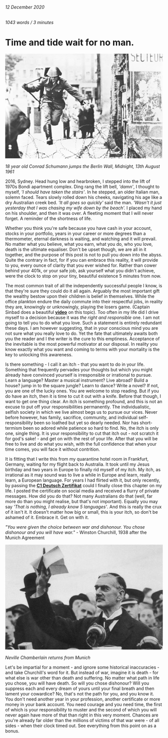 ###### 12 December 2020

###### 1043 words / 3 minutes

# Time and tide wait for no man.

![Conrad Schumann](../assets/time_001.jpg)

*18 year old Conrad Schumann jumps the Berlin Wall, Midnight, 13th August 1961*

2016, Sydney. Head hung low and hearbroken, I stepped into the lift of 1970s Bondi apartment complex. Ding rang the lift bell, *'damn'*, I thought to myself, *'I should have taken the stairs'*. In he stepped, an older Italian man, solemn faced. Tears slowly rolled down his cheeks, navigating his age like a dry Australian creek bed. *'It all goes so quickly'* said the man. *'Wasn't it just yesterday that I was chasing my wife down by the beach'.* I placed my hand on his shoulder, and then it was over. A fleeting moment that I will never forget. A reminder of the shortness of life.

Whether you think you're safe because you have cash in your account, stocks in your portfolio, years in your career or more degrees than a thermometer, eternal darkness is waiting, and watching and it will prevail. No matter what you believe, what you earn, what you do, who you love, death is the ultimate equaliser. Don't be upset though, we are all in it together, and the purpose of this post is not to pull you down into the abyss. Quite the contrary in fact, for if you can embrace this reality, it will provide to you, every ounce of clarity that you ever wished for. Rather than cower behind your 401k, or your safe job, ask yourself what you didn't achieve, were the clock to stop on your tiny, beautiful existence 5 minutes from now. 

The most common trait of all the independently successful people I know, is that they're sure they could do it all again. Arguably the most important gift the wealthy bestow upon their children is belief in themselves. While the office plankton endure the daily commute into their respectful jobs, in reality they are, knowingly or unknowingly, playing the losers game. (Captain Sinbad does a beautiful **[video](https://www.youtube.com/watch?v=ByiehBEgFig&t=185s)** on this topic). Too often in my life did I drive myself to a decision because it was *the right and responsible* one. I am not going to tell you to do what you love. Such a statement is entirely redundant these days. I am however suggesting, that in your conscious mind you are not sure what you really love to do. Yet the fate that ultimately awaits both you the reader and I the writer is the cure to this emptiness. Acceptance of the inevitable is the most powerful motivator at our disposal. In reality you know exactly what you want and coming to terms with your mortality is the key to unlocking this awareness.

Is there something - I call it an itch - that you want to do in your life. Something that frequently pervades your thoughts but which you might already have convinced yourself is irresponsible or irrational to pursue. Learn a language? Master a musical instrument? Live abroad? Build a house? jump in to the square jungle? Learn to dance? Write a novel? If not, you are one of the lucky ones. You are welcome to stop reading. But if you do have an itch, then it is time to cut it out with a knife. Before that though, I want to get one thing clear. An itch is something profound, and this is not an excuse to put off your responsibilities permanently. The individualistic, selfish society in which we live almost begs us to pursue our vices. Never before however, has family, sacrifice, community, and individual self-responsibility been so loathed but yet so dearly needed. Nor has short-termism been so adored while patience so hard to find. No, the itch is only one, single thing. It is your responsibility to cut that itch out - not scratch it for god's sake! - and get on with the rest of your life. After that you will be free to live and do what you wish, with the full confidence that when your time comes, you will face it without contrition.

It is fitting that I write this from my quarantine hotel room in Frankfurt, Germany, waiting for my flight back to Australia. It took until my Jesus birthday and two years in Europe to finally rid myself of my itch. My itch, as irrational as it may sound was to live a while in Europe and learn, really learn, a European language. For years I had flirted with it, but only recently, by passing the **[C1 Deutsch Zertifikat](https://www.telc.net/en/candidates/language-examinations/tests/detail/telc-deutsch-c1.html)** could I finally close this chapter on my life. I posted the certificate on social media and received a flurry of private messages. How did you do that? Not many Australians do that (well, far more do than you might realise, but that's not important). Equally you may say *'That is nothing, I already know 5 languages'*. And this is really the crux of it isn't it. It doesn't matter how big or small, this is your itch, so don't be ashamed of it. Embrace it. Get on with it. 

*"You were given the choice between war and dishonour. You chose dishonour and you will have war."* - Winston Churchill, 1938 after the Munich Agreement

![Neville Chamberlain returns from Munich](../assets/time_002.jpg)

*Neville Chamberlain returns from Munich*

Let's be impartial for a moment  - and ignore some historical inaccuracies - and take Churchill's word for it. But instead of war, imagine it is death - for what else is war other than death and suffering. No matter what path in life you chose, you will have death. So will you chose dishonour? Will you suppress each and every dream of yours until your final breath and then lament your cowardice? No, that's not the path for you, and you know it. You don't need another year in your profession, another certificate or more money in your bank account. You need courage and you need time, the first of which is your responsibility to muster and the second of which you will never again have more of that than right in this very moment. Chances are you're already far older than the millions of victims of that war were - of all sides - when their clock timed out. See everything from this point on as a bonus.